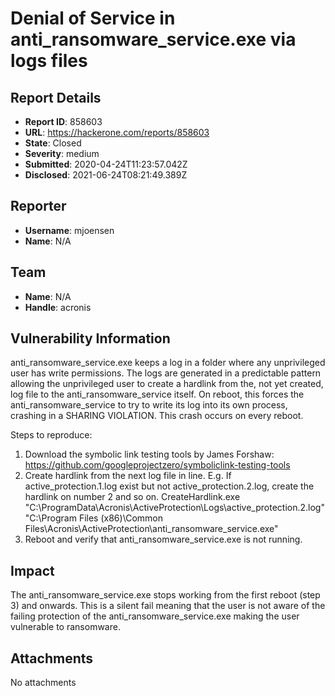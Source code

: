 # Denial of Service in anti_ransomware_service.exe via logs files

## Report Details
- **Report ID**: 858603
- **URL**: https://hackerone.com/reports/858603
- **State**: Closed
- **Severity**: medium
- **Submitted**: 2020-04-24T11:23:57.042Z
- **Disclosed**: 2021-06-24T08:21:49.389Z

## Reporter
- **Username**: mjoensen
- **Name**: N/A

## Team
- **Name**: N/A
- **Handle**: acronis

## Vulnerability Information
anti_ransomware_service.exe keeps a log in a folder where any unprivileged user has write permissions. The logs are generated in a predictable pattern allowing the unprivileged user to create a hardlink from the, not yet created, log file to the anti_ransomware_service itself. On reboot, this forces the anti_ransomware_service to try to write its log into its own process, crashing in a SHARING VIOLATION. This crash occurs on every reboot.

Steps to reproduce:
1. Download the symbolic link testing tools by James Forshaw:
    https://github.com/googleprojectzero/symboliclink-testing-tools
2. Create hardlink from the next log file in line. E.g. If active_protection.1.log exist but not active_protection.2.log, create the hardlink on number 2 and so on.
    CreateHardlink.exe "C:\ProgramData\Acronis\ActiveProtection\Logs\active_protection.2.log" "C:\Program Files (x86)\Common Files\Acronis\ActiveProtection\anti_ransomware_service.exe"
3. Reboot and verify that anti_ransomware_service.exe is not running.

## Impact

The anti_ransomware_service.exe stops working from the first reboot (step 3) and onwards. This is a silent fail meaning that the user is not aware of the failing protection of the anti_ransomware_service.exe making the user vulnerable to ransomware.

## Attachments
No attachments
